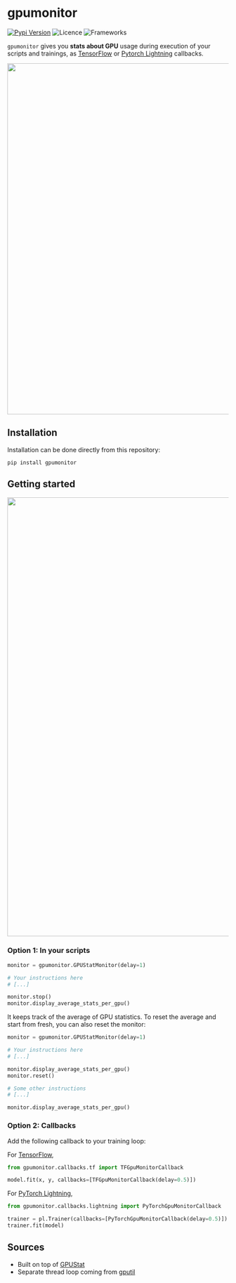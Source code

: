 # gpumonitor

[![Pypi Version](https://img.shields.io/pypi/v/gpumonitor.svg)](https://pypi.org/project/gpumonitor/)
![Licence](https://img.shields.io/pypi/l/gpumonitor)
![Frameworks](https://img.shields.io/badge/Frameworks-PyTorchLightning%20|%20TensorFlow-blue.svg)


`gpumonitor` gives you **stats about GPU** usage during execution of your scripts and trainings,
as [TensorFlow](https://www.github.com/tensorflow/tensorflow) or 
[Pytorch Lightning](https://github.com/PyTorchLightning/pytorch-lightning) callbacks.

<p align="center">
    <img src="./assets/callbacks.png" width="800" />
</p>


## Installation

Installation can be done directly from this repository:

```
pip install gpumonitor
```

## Getting started


<p align="center">
    <img src="./assets/gpumonitor.gif" width="1000" />
</p>

### Option 1: In your scripts

```python
monitor = gpumonitor.GPUStatMonitor(delay=1)

# Your instructions here
# [...]

monitor.stop()
monitor.display_average_stats_per_gpu()
```

It keeps track of the average of GPU statistics. To reset the average and start from fresh, you can also reset the monitor:

```python
monitor = gpumonitor.GPUStatMonitor(delay=1)

# Your instructions here
# [...]

monitor.display_average_stats_per_gpu()
monitor.reset()

# Some other instructions
# [...]

monitor.display_average_stats_per_gpu()
```

### Option 2: Callbacks

Add the following callback to your training loop:

For [TensorFlow](https://www.github.com/tensorflow/tensorflow),

```python
from gpumonitor.callbacks.tf import TFGpuMonitorCallback

model.fit(x, y, callbacks=[TFGpuMonitorCallback(delay=0.5)])
```

For [PyTorch Lightning](https://github.com/PyTorchLightning/pytorch-lightning),

```python
from gpumonitor.callbacks.lightning import PyTorchGpuMonitorCallback

trainer = pl.Trainer(callbacks=[PyTorchGpuMonitorCallback(delay=0.5)])
trainer.fit(model)
```


## Sources

- Built on top of [GPUStat](https://github.com/wookayin/gpustat)
- Separate thread loop coming from [gputil](https://github.com/anderskm/gputil)
